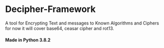 # Decipher-Framework
A tool for Encrypting Text and messages to Known Algorithms and Ciphers
for now it will cover base64, ceasar cipher and rot13.

#### Made in Python 3.8.2


